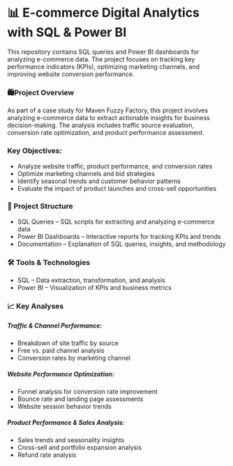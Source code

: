 # 📊 E-commerce Digital Analytics with SQL & Power BI
This repository contains SQL queries and Power BI dashboards for analyzing e-commerce data. The project focuses on tracking key performance indicators (KPIs), optimizing marketing channels, and improving website conversion performance.

### 🛍️Project Overview
As part of a case study for Maven Fuzzy Factory, this project involves analyzing e-commerce data to extract actionable insights for business decision-making. The analysis includes traffic source evaluation, conversion rate optimization, and product performance assessment.

### Key Objectives:
- Analyze website traffic, product performance, and conversion rates
- Optimize marketing channels and bid strategies
- Identify seasonal trends and customer behavior patterns
- Evaluate the impact of product launches and cross-sell opportunities

### 📂 Project Structure
- SQL Queries – SQL scripts for extracting and analyzing e-commerce data
- Power BI Dashboards – Interactive reports for tracking KPIs and trends
- Documentation – Explanation of SQL queries, insights, and methodology

### 🛠️ Tools & Technologies
- SQL – Data extraction, transformation, and analysis
- Power BI – Visualization of KPIs and business metrics

### 📈 Key Analyses
##### Traffic & Channel Performance:
- Breakdown of site traffic by source
- Free vs. paid channel analysis
- Conversion rates by marketing channel

##### Website Performance Optimization:
- Funnel analysis for conversion rate improvement
- Bounce rate and landing page assessments
- Website session behavior trends

##### Product Performance & Sales Analysis:
- Sales trends and seasonality insights
- Cross-sell and portfolio expansion analysis
- Refund rate analysis
